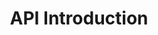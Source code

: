 ---
title: API Introduction
position_number: 1
parameters:
  - name:
    content:
content_markdown: |-
  Welcome to MOBI API！
  
  This is the official MOBI API document, and will be continue updating, please follow us to get latest news.
  
  The example of request and response is showing in the right hand side.
left_code_blocks:
  - code_block:
    title:
    language:
right_code_blocks:
  - code_block:
    title:
    language:
---